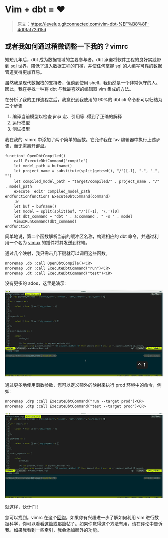 # Vim + dbt = ❤️

> 原文：<https://levelup.gitconnected.com/vim-dbt-%EF%B8%8F-4d0faf72d15d>

## 或者我如何通过稍微调整一下我的？vimrc

短短几年后，dbt 成为数据领域的主要参与者。dbt 承诺将软件工程的良好实践带到 sql 世界，降低了进入数据工程的门槛，并使任何掌握 sql 的人编写可靠的数据管道变得更加容易。

虽然我是现代数据栈的支持者，但谈到使用 shell，我仍然是一个非常保守的人。因此，我在寻找一种将 dbt 与我最喜欢的编辑器 vim 集成的方法。

在分析了我的工作流程之后，我意识到我使用的 90%的 dbt cli 命令都可以归结为三个步骤

1.  编译当前模型以检查 jinja 宏、引用等..得到了正确的解释
2.  运行模型
3.  测试模型

我在我的. vimrc 中添加了两个简单的函数。它允许我在 fav 编辑器中执行上述步骤，而无需离开键盘。

```
function! OpenDbtCompiled()
    call ExecuteDbtCommand("compile")
    let model_path = bufname()
    let project_name = substitute(split(getcwd(), "/")[-1], "-", "_", "")
    let compiled_model_path = "target/compiled/" . project_name . "/" . model_path
    execute 'edit' compiled_model_path
endfunctionfunction! ExecuteDbtCommand(command)
    :w
    let buf = bufname()
    let model = split(split(buf, "/")[-1], '\.')[0]
    let dbt_command = "dbt " . a:command . " -s " . model
    VimuxRunCommand(dbt_command)
endfunction
```

简单地说，第二个函数解析当前的缓冲区名称，构建相应的 dbt 命令，并通过利用一个名为 [vimux](https://github.com/preservim/vimux) 的插件将其发送到终端。

通过几个映射，我只需击几下键就可以调用这些函数。

```
nnoremap ,do :call OpenDbtCompile()<CR>
nnoremap ,dr :call ExecuteDbtCommand("run")<CR>
nnoremap ,dt :call ExecuteDbtCommand("test")<CR>
```

没有更多的 ados，这里是演示:

![](img/a53deb01850f959bb5b50bd589059ed1.png)

通过更多地使用函数参数，您可以定义额外的映射来执行 prod 环境中的命令，例如:

```
nnoremap ,drp :call ExecuteDbtCommand("run --target prod")<CR>
nnoremap ,dtp :call ExecuteDbtCommand("test --target prod")<CR>
```

![](img/06bd0bea8532a6fdaa65dd2d385946d8.png)

就这样，伙计们！

您可以找到。vimrc 在这个[回购](https://github.com/greghor/vim-dbt-demo)。如果你有兴趣进一步了解如何利用 vim 进行数据科学，你可以看看[这篇](https://towardsdatascience.com/boosting-your-data-science-workflow-with-vim-tmux-14505c5e016e)或[那篇](https://towardsdatascience.com/5-killer-vim-features-for-your-data-science-daily-routine-ec814fc6c090)帖子。如果你觉得这个方法有用，请在评论中告诉我。如果我看到一些牵引，我会添加额外的功能。
